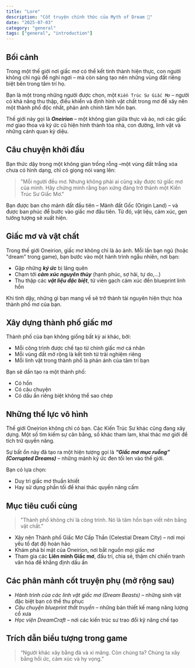 ```yaml
---
title: "Lore"
description: "Cốt truyện chính thức của Myth of Dream 🌙"
date: "2025-07-03"
category: "general"
tags: ["general", "introduction"]
---
```


## Bối cảnh

Trong một thế giới nơi giấc mơ có thể kết tinh thành hiện thực, con người không chỉ ngủ để nghỉ ngơi – mà còn sáng tạo nên những vùng đất riêng biệt bên trong tâm trí họ.

Bạn là một trong những người được chọn, một `Kiến Trúc Sư Giấc Mơ` – người có khả năng thu thập, điều khiển và định hình vật chất trong mơ để xây nên một thành phố độc nhất, phản ánh chính tâm hồn bạn.

Thế giới này gọi là **_Oneirion_** – một không gian giữa thực và ảo, nơi các giấc mơ giao thoa và ký ức cũ hiện hình thành tòa nhà, con đường, linh vật và những cảnh quan kỳ diệu.

## Câu chuyện khởi đầu

Bạn thức dậy trong một không gian trống rỗng –một vùng đất trắng xóa chưa có hình dạng, chỉ có giọng nói vang lên:

> "Mỗi người đều mơ. Nhưng không phải ai cũng xây được từ giấc mơ của mình. Hãy chứng minh rằng bạn xứng đáng trở thành một Kiến Trúc Sư Giấc Mơ."

Bạn được ban cho mảnh đất đầu tiên – Mảnh đất Gốc (Origin Land) – và được ban phúc để bước vào giấc mơ đầu tiên. Từ đó, vật liệu, cảm xúc, gen tưởng tượng sẽ xuất hiện.

## Giấc mơ và vật chất

Trong thế giới Oneirion, giấc mơ không chỉ là ảo ảnh. Mỗi lần bạn ngủ (hoặc "dream" trong game), bạn bước vào một hành trình ngẫu nhiên, nơi bạn:

- Gặp những **_ký ức_** bị lãng quên
- Chạm tới **_cảm xúc nguyên thủy_** (hạnh phúc, sợ hãi, tự do,...)
- Thu thập các **_vật liệu đặc biệt_**, từ viên gạch cảm xúc đến blueprint linh hồn

Khi tỉnh dậy, những gì bạn mang về sẽ trở thành tài nguyên hiện thực hóa thành phố mơ của bạn.

## Xây dựng thành phố giấc mơ

Thành phố của bạn không giống bất kỳ ai khác, bởi:

- Mỗi công trình được chế tạo từ chính giấc mơ cá nhân
- Mỗi vùng đất mở rộng là kết tinh từ trải nghiệm riêng
- Mỗi linh vật trong thành phố là phản ánh của tâm trí bạn

Bạn sẽ dần tạo ra một thành phố:

- Có hồn
- Có câu chuyện
- Có dấu ấn riêng biệt không thể sao chép

## Những thế lực vô hình

Thế giới Oneirion không chỉ có bạn. Các Kiến Trúc Sư khác cũng đang xây dựng. Một số tìm kiếm sự cân bằng, số khác tham lam, khai thác mơ giới để tích trữ quyền năng.

Sự bất ổn này đã tạo ra một hiện tượng gọi là **_“Giấc mơ mục ruỗng” (Corrupted Dreams)_** – những mảnh ký ức đen tối len vào thế giới.

Bạn có lựa chọn:

- Duy trì giấc mơ thuần khiết
- Hay sử dụng phần tối để khai thác quyền năng cấm

## Mục tiêu cuối cùng

> "Thành phố không chỉ là công trình. Nó là tâm hồn bạn viết nên bằng vật chất."

- Xây nên Thành phố Giấc Mơ Cấp Thần (Celestial Dream City) – nơi mọi yếu tố đạt độ hoàn hảo
- Khám phá bí mật của Oneirion, nơi bắt nguồn mọi giấc mơ
- Tham gia các **Liên minh Giấc mơ**, đấu trí, chia sẻ, thậm chí chiến tranh văn hóa để khẳng định dấu ấn

## Các phân mảnh cốt truyện phụ (mở rộng sau)

- _Hành trình của các linh vật giấc mơ (Dream Beasts)_ – những sinh vật đặc biệt bạn có thể thu phục
- _Câu chuyện blueprint thất truyền_ – những bản thiết kế mang năng lượng cổ xưa
- _Học viện DreamCraft_ – nơi các kiến trúc sư trao đổi kỹ năng chế tạo

## Trích dẫn biểu tượng trong game

> “Người khác xây bằng đá và xi măng. Còn chúng ta? Chúng ta xây bằng hồi ức, cảm xúc và hy vọng.”
> 